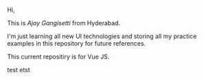 Hi,

This is <i>Ajay Gangisetti</i> from Hyderabad.

I'm just learning all new UI technologies and storing all my practice examples in this repository for future references.

This current repositiry is for Vue JS.

test etst 

